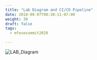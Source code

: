 ```yaml
---
title: "Lab Diagram and CI/CD Pipeline"
date: 2018-08-07T08:30:11-07:00
weight: 30
draft: false
tags:
  - mfesesummit2020
  
---
```


![LAB_Diagram](/images/mfe/LAB_Diagram.png?classes=border,shadow)
